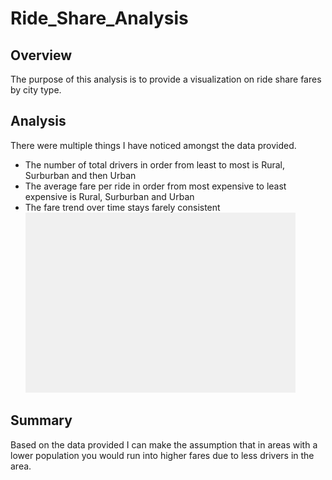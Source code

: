 # Ride_Share_Analysis

## Overview
The purpose of this analysis is to provide a visualization on ride share fares by city type. 

## Analysis
There were multiple things I have noticed amongst the data provided. 
* The number of total drivers in order from least to most is Rural, Surburban and then Urban
* The average fare per ride in order from most expensive to least expensive is Rural, Surburban and Urban
* The fare trend over time stays farely consistent 
![](Resources/weekly_fares_summary.png)

## Summary
Based on the data provided  I can make the assumption that in areas with a lower population you would run into higher fares due to less drivers in the area. 
